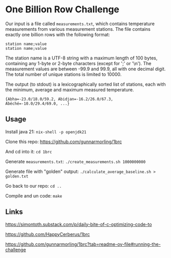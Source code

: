 # One Billion Row Challenge

Our input is a file called `measurements.txt`,
which contains temperature measurements from various measurement stations.
The file contains exactly one billion rows with the following format:

```
station name;value
station name;value
```

The station name is a UTF-8 string with a maximum length of 100 bytes,
containing any 1-byte or 2-byte characters (except for ';' or '\n').
The measurement values are between -99.9 and 99.9, all with one decimal digit.
The total number of unique stations is limited to 10000.

The output (to stdout) is a lexicographically sorted list of stations,
each with the minimum, average and maximum measured temperature.

```
{Abha=-23.0/18.0/59.2, Abidjan=-16.2/26.0/67.3, Abéché=-10.0/29.4/69.0, ...}
```

## Usage

Install java 21: `nix-shell -p openjdk21`

Clone this repo: https://github.com/gunnarmorling/1brc

And cd into it: `cd 1brc`

Generate `measurements.txt`: `./create_measurements.sh 1000000000`

Generate file with "golden" output: `./calculate_average_baseline.sh > golden.txt`

Go back to our repo: `cd ..`

Compile and un code: `make`

## Links

https://simontoth.substack.com/p/daily-bite-of-c-optimizing-code-to

https://github.com/HappyCerberus/1brc

https://github.com/gunnarmorling/1brc?tab=readme-ov-file#running-the-challenge
